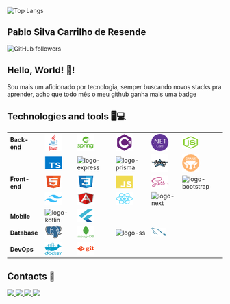 ![Top Langs](https://github-readme-stats.vercel.app/api/top-langs/?username=pabloresende&layout=compact&theme=dracula)
## **Pablo Silva Carrilho de Resende**
![GitHub followers](https://img.shields.io/github/followers/matthew-sbrito?style=social)
 
 ## **Hello, World!** 👋!
  Sou mais um aficionado por tecnologia, semper buscando novos stacks pra aprender, acho que todo mês o meu github ganha mais uma badge

 
## Technologies and tools 🖥️💻

<table>
   <tbody>
      <tr>
         <td> 
            <strong>Back-end</strong>
         </td>
         <td>
            <img title="Java" alt="logo-java" height="40" width="40" src="https://raw.githubusercontent.com/devicons/devicon/2ae2a900d2f041da66e950e4d48052658d850630/icons/java/java-original-wordmark.svg">
         </td>
         <td>
            <img title="Spring" alt="logo-spring" height="40" width="40" src="https://raw.githubusercontent.com/devicons/devicon/2ae2a900d2f041da66e950e4d48052658d850630/icons/spring/spring-original-wordmark.svg">
         </td>
         <td>
            <img title="csharp" alt="logo-csharp" height="40" width="40" src="https://raw.githubusercontent.com/devicons/devicon/2ae2a900d2f041da66e950e4d48052658d850630/icons/csharp/csharp-plain.svg">
         </td>
         <td>
            <img title="dotnet" alt="logo-dotnet" height="40" width="40" src="https://raw.githubusercontent.com/devicons/devicon/2ae2a900d2f041da66e950e4d48052658d850630/icons/dotnetcore/dotnetcore-original.svg">
         </td>
         <td>
            <img title="NodeJS" alt="logo-node" height="30" width="40" src="https://raw.githubusercontent.com/devicons/devicon/master/icons/nodejs/nodejs-plain.svg">
         </td> 
      </tr>
      <tr>
         <td></td>
         <td>
            <img title="TypeScript" alt="logo-ts" height="30" width="40" src="https://raw.githubusercontent.com/devicons/devicon/master/icons/typescript/typescript-plain.svg">
         </td>
         <td>
            <img title="Express" alt="logo-express" height="40" width="40" src="https://raw.githubusercontent.com/danielcranney/readme-generator/main/public/icons/skills/express-colored-dark.svg">
         </td>
         <td>
            <img title="Prisma" alt="logo-prisma" height="40" width="40" src="https://encrypted-tbn0.gstatic.com/images?q=tbn:ANd9GcSXnnYlmlxe67CtuSstx4oMBxW0eWi29jjWsm6lNQCQr6JFnEyzhmt7_ADtuH0_pqUn0GI&usqp=CAU">
         </td>
         <td>
            <img title="groovy" alt="logo-groovy" height="40" width="40" src="https://raw.githubusercontent.com/devicons/devicon/2ae2a900d2f041da66e950e4d48052658d850630/icons/groovy/groovy-original.svg">
         </td>
         <td>
            <img title="Grails" alt="logo-grails" height="40" width="40" src="https://raw.githubusercontent.com/devicons/devicon/2ae2a900d2f041da66e950e4d48052658d850630/icons/grails/grails-original.svg">
         </td>
      </tr>
      <tr>
         <td>
            <strong>Front-end</strong>
         </td>
         <td>
            <img title="HTML" alt="logo-html" height="30" width="40" src="https://raw.githubusercontent.com/devicons/devicon/master/icons/html5/html5-original.svg">
         </td>
         <td>
            <img title="CSS" alt="logo-css" height="30" width="40" src="https://raw.githubusercontent.com/devicons/devicon/master/icons/css3/css3-original.svg">
         </td>
         <td>
            <img title="JavaScript" alt="logo-js" height="30" width="40" src="https://raw.githubusercontent.com/devicons/devicon/master/icons/javascript/javascript-plain.svg">
         </td>
         <td>
            <img title="SCSS" alt="logo-scss" height="30" width="40" src="https://raw.githubusercontent.com/devicons/devicon/2ae2a900d2f041da66e950e4d48052658d850630/icons/sass/sass-original.svg">
         </td>
         <td>
            <img title="Bootstrap" alt="logo-bootstrap" height="30" width="40" src="https://raw.githubusercontent.com/danielcranney/readme-generator/main/public/icons/skills/bootstrap-colored.svg">
         </td>
      </tr>
      <tr>
         <td>
         </td>
         <td>
            <img title="Tailwindcss" alt="logo-tailwindcss" height="30" width="40" src="https://raw.githubusercontent.com/devicons/devicon/2ae2a900d2f041da66e950e4d48052658d850630/icons/tailwindcss/tailwindcss-plain.svg">
         </td>
         <td>
            <img title="Angular" alt="logo-angular" height="30" width="40" src="https://raw.githubusercontent.com/devicons/devicon/2ae2a900d2f041da66e950e4d48052658d850630/icons/angularjs/angularjs-original.svg">
         </td>
         <td>
            <img title="ReactJS/Native" alt="logo-react/react-native" height="30" width="40" src="https://raw.githubusercontent.com/devicons/devicon/master/icons/react/react-original.svg">
         </td>
         <td>
            <img title="NextJS" alt="logo-next" height="30" width="40" src="https://raw.githubusercontent.com/danielcranney/readme-generator/main/public/icons/skills/nextjs-colored-dark.svg">
         </td>
         <td></td>
      </tr>
            <tr>
         <td>
            <strong>Mobile</strong>
         </td>
         <td>
            <img title="Kotlin" alt="logo-kotlin" height="30" width="40" src="https://raw.githubusercontent.com/danielcranney/readme-generator/main/public/icons/skills/kotlin-colored.svg">
         </td>
         <td>
            <img title="Flutter" alt="logo-flutter" height="30" width="40" src="https://raw.githubusercontent.com/devicons/devicon/2ae2a900d2f041da66e950e4d48052658d850630/icons/flutter/flutter-original.svg">
         </td>
         <td></td>
         <td></td>
         <td></td>
      </tr>
      <tr>
         <td>
            <strong>Database</strong>
         </td>
         <td>
            <img title="PostgreSQL" alt="logo-pg" height="30" width="40" src="https://raw.githubusercontent.com/devicons/devicon/2ae2a900d2f041da66e950e4d48052658d850630/icons/postgresql/postgresql-original.svg">
         </td>
         <td>
            <img title="MongoDB" alt="logo-mongo" height="30" width="40" src="https://raw.githubusercontent.com/devicons/devicon/master/icons/mongodb/mongodb-plain-wordmark.svg">
         </td>
         <td>
            <img title="SQLServer" alt="logo-ss" height="30" width="30" src="https://cdn-icons-png.flaticon.com/512/5968/5968409.png">
         </td>
         <td>
            <img title="MySQL" alt="logo-mysql" height="20" width="35" src="https://raw.githubusercontent.com/devicons/devicon/master/icons/mysql/mysql-original.svg"> 
         </td>
         <td></td>
      </tr>
      <tr>
         <td>
            <strong>DevOps</strong>
         </td>
         <td>
            <img title="Docker" alt="logo-docker" height="30" width="40" src="https://raw.githubusercontent.com/devicons/devicon/master/icons/docker/docker-plain-wordmark.svg">
         </td>
         <td>
            <img title="Git" alt="logo-git" height="30" width="40" src="https://raw.githubusercontent.com/devicons/devicon/master/icons/git/git-plain-wordmark.svg">
         </td>         
         <td></td>
         <td></td>
         <td></td>
      </tr>
   </tbody>
</table>
 
## Contacts 📱
<div>
   <a href="mailto:matheusbr032@gmail.com">
      <img src="https://img.shields.io/badge/-Gmail-%23EA4335?style=for-the-badge&logo=gmail&logoColor=white">
   </a>   
   <a href="https://www.linkedin.com/in/matthew-sbrito/" target="_blank">
      <img src="https://img.shields.io/badge/-LinkedIn-%230077B5?style=for-the-badge&logo=linkedin&logoColor=white">
   </a>
   <a href="https://www.instagram.com/matheus_brito__/" target="_blank">
      <img src="https://img.shields.io/badge/-Instagram-%23E4405F?style=for-the-badge&logo=instagram&logoColor=white">
   </a>  
   <a href="https://api.whatsapp.com/send?phone=5577998442230" target="_blank">
      <img src="https://img.shields.io/badge/-Whatsapp-%23?style=for-the-badge&logo=whatsapp&logoColor=white">
   </a>
</div>
